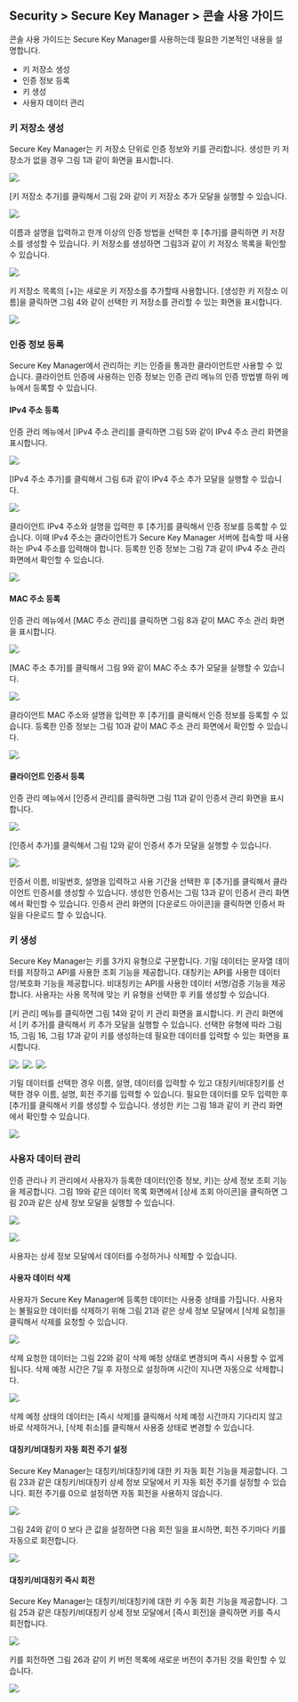 ## Security > Secure Key Manager > 콘솔 사용 가이드

콘솔 사용 가이드는 Secure Key Manager를 사용하는데 필요한 기본적인 내용을 설명합니다.
* 키 저장소 생성
* 인증 정보 등록
* 키 생성
* 사용자 데이터 관리

### 키 저장소 생성
Secure Key Manager는 키 저장소 단위로 인증 정보와 키를 관리합니다. 생성한 키 저장소가 없을 경우 그림 1과 같이 화면을 표시합니다.

![.](../images/console-guide-01-001.png)

[키 저장소 추가]를 클릭해서 그림 2와 같이 키 저장소 추가 모달을 실행할 수 있습니다.

![.](../images/console-guide-01-002.png)

이름과 설명을 입력하고 한개 이상의 인증 방법을 선택한 후 [추가]를 클릭하면 키 저장소를 생성할 수 있습니다. 키 저장소를 생성하면 그림3과 같이 키 저장소 목록을 확인할 수 있습니다.

![.](../images/console-guide-01-003.png)

키 저장소 목록의 [+]는 새로운 키 저장소를 추가할때 사용합니다. [생성한 키 저장소 이름]을 클릭하면 그림 4와 같이 선택한 키 저장소를 관리할 수 있는 화면을 표시합니다.

![.](../images/console-guide-01-004.png)

### 인증 정보 등록
Secure Key Manager에서 관리하는 키는 인증을 통과한 클라이언트만 사용할 수 있습니다. 클라이언트 인증에 사용하는 인증 정보는 인증 관리 메뉴의 인증 방법별 하위 메뉴에서 등록할 수 있습니다.

#### IPv4 주소 등록
인증 관리 메뉴에서 [IPv4 주소 관리]를 클릭하면 그림 5와 같이 IPv4 주소 관리 화면을 표시합니다.

![.](../images/console-guide-02-001.png)

[IPv4 주소 추가]를 클릭해서 그림 6과 같이 IPv4 주소 추가 모달을 실행할 수 있습니다.

![.](../images/console-guide-02-002.png)

클라이언트 IPv4 주소와 설명을 입력한 후 [추가]를 클릭해서 인증 정보를 등록할 수 있습니다. 이때 IPv4 주소는 클라이언트가 Secure Key Manager 서버에 접속할 때 사용하는 IPv4 주소를 입력해야 합니다. 등록한 인증 정보는 그림 7과 같이 IPv4 주소 관리 화면에서 확인할 수 있습니다.

![.](../images/console-guide-02-003.png)

#### MAC 주소 등록
인증 관리 메뉴에서 [MAC 주소 관리]를 클릭하면 그림 8과 같이 MAC 주소 관리 화면을 표시합니다.

![.](../images/console-guide-03-001.png)

[MAC 주소 추가]를 클릭해서 그림 9와 같이 MAC 주소 추가 모달을 실행할 수 있습니다.

![.](../images/console-guide-03-002.png)

클라이언트 MAC 주소와 설명을 입력한 후 [추가]를 클릭해서 인증 정보를 등록할 수 있습니다. 등록한 인증 정보는 그림 10과 같이 MAC 주소 관리 화면에서 확인할 수 있습니다.

![.](../images/console-guide-03-003.png)

#### 클라이언트 인증서 등록
인증 관리 메뉴에서 [인증서 관리]를 클릭하면 그림 11과 같이 인증서 관리 화면을 표시합니다.

![.](../images/console-guide-04-001.png)

[인증서 추가]를 클릭해서 그림 12와 같이 인증서 추가 모달을 실행할 수 있습니다.

![.](../images/console-guide-04-002.png)

인증서 이름, 비밀번호, 설명을 입력하고 사용 기간을 선택한 후 [추가]를 클릭해서 클라이언트 인증서를 생성할 수 있습니다. 생성한 인증서는 그림 13과 같이 인증서 관리 화면에서 확인할 수 있습니다. 인증서 관리 화면의 [다운로드 아이콘]을 클릭하면 인증서 파일을 다운로드 할 수 있습니다.

### 키 생성
Secure Key Manager는 키를 3가지 유형으로 구분합니다. 기밀 데이터는 문자열 데이터를 저장하고 API를 사용한 조회 기능을 제공합니다. 대칭키는 API를 사용한 데이터 암/복호화 기능을 제공합니다. 비대칭키는 API를 사용한 데이터 서명/검증 기능을 제공합니다. 사용자는 사용 목적에 맞는 키 유형을 선택한 후 키를 생성할 수 있습니다.

[키 관리] 메뉴를 클릭하면 그림 14와 같이 키 관리 화면을 표시합니다. 키 관리 화면에서 [키 추가]를 클릭해서 키 추가 모달을 실행할 수 있습니다. 선택한 유형에 따라 그림 15, 그림 16, 그림 17과 같이 키를 생성하는데 필요한 데이터를 입력할 수 있는 화면을 표시합니다.

![.](../images/console-guide-05-002.png)
![.](../images/console-guide-05-003.png)
![.](../images/console-guide-05-004.png)

기밀 데이터를 선택한 경우 이름, 설명, 데이터를 입력할 수 있고 대칭키/비대칭키를 선택한 경우 이름, 설명, 회전 주기를 입력할 수 있습니다. 필요한 데이터를 모두 입력한 후 [추가]를 클릭해서 키를 생성할 수 있습니다. 생성한 키는 그림 18과 같이 키 관리 화면에서 확인할 수 있습니다.

![.](../images/console-guide-05-005.png)

### 사용자 데이터 관리
인증 관리나 키 관리에서 사용자가 등록한 데이터(인증 정보, 키)는 상세 정보 조회 기능을 제공합니다. 그림 19와 같은 데이터 목록 화면에서 [상세 조회 아이콘]을 클릭하면 그림 20과 같은 상세 정보 모달을 실행할 수 있습니다.

![.](../images/console-guide-06-001.png)

![.](../images/console-guide-06-002.png)

사용자는 상세 정보 모달에서 데이터를 수정하거나 삭제할 수 있습니다.

#### 사용자 데이터 삭제

사용자가 Secure Key Manager에 등록한 데이터는 사용중 상태를 가집니다. 사용자는 불필요한 데이터를 삭제하기 위해 그림 21과 같은 상세 정보 모달에서 [삭제 요청]을 클릭해서 삭제를 요청할 수 있습니다.

![.](../images/console-guide-07-001.png)

삭제 요청한 데이터는 그림 22와 같이 삭제 예정 상태로 변경되며 즉시 사용할 수 없게 됩니다. 삭제 예정 시간은 7일 후 자정으로 설정하며 시간이 지나면 자동으로 삭제합니다.

![.](../images/console-guide-07-002.png)

삭제 예정 상태의 데이터는 [즉시 삭제]를 클릭해서 삭제 예정 시간까지 기다리지 않고 바로 삭제하거나, [삭제 취소]를 클릭해서 사용중 상태로 변경할 수 있습니다.


#### 대칭키/비대칭키 자동 회전 주기 설정

Secure Key Manager는 대칭키/비대칭키에 대한 키 자동 회전 기능을 제공합니다. 그림 23과 같은 대칭키/비대칭키 상세 정보 모달에서 키 자동 회전 주기를 설정할 수 있습니다. 회전 주기를 0으로 설정하면 자동 회전을 사용하지 않습니다.

![.](../images/console-guide-08-001.png)

그림 24와 같이 0 보다 큰 값을 설정하면 다음 회전 일을 표시하면, 회전 주기마다 키를 자동으로 회전합니다.

![.](../images/console-guide-08-002.png)

#### 대칭키/비대칭키 즉시 회전

Secure Key Manager는 대칭키/비대칭키에 대한 키 수동 회전 기능을 제공합니다. 그림 25과 같은 대칭키/비대칭키 상세 정보 모달에서 [즉시 회전]을 클릭하면 키를 즉시 회전합니다.

![.](../images/console-guide-09-001.png)

키를 회전하면 그림 26과 같이 키 버전 목록에 새로운 버전이 추가된 것을 확인할 수 있습니다.

![.](../images/console-guide-09-001.png)